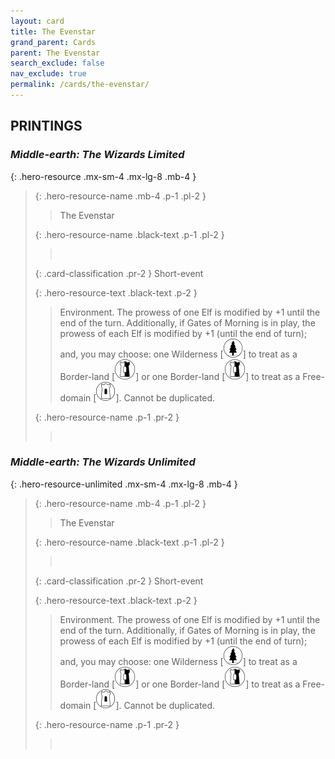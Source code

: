 ```yaml
---
layout: card
title: The Evenstar
grand_parent: Cards
parent: The Evenstar
search_exclude: false
nav_exclude: true
permalink: /cards/the-evenstar/
---
```


## PRINTINGS


### _Middle-earth: The Wizards Limited_

{: .hero-resource .mx-sm-4 .mx-lg-8 .mb-4 }
> {: .hero-resource-name .mb-4 .p-1 .pl-2 }
> > <div class="card-mp"></div>
> > <div class="card-name">The Evenstar</div>
>
> {: .hero-resource-name .black-text .p-1 .pl-2 }
> > &nbsp;
>
> {: .card-classification .pr-2 }
> Short-event
>
> {: .hero-resource-text .black-text .p-2 }
> > Environment. The prowess of one Elf is modified by +1 until the end of the turn. Additionally, if Gates of Morning is in play, the prowess of each Elf is modified by +1 (until the end of turn); and, you may choose: one Wilderness \[![](/assets/images/wilderness.svg)] to treat as a Border-land \[![](/assets/images/border-land.svg)] or one Border-land \[![](/assets/images/border-land.svg)] to treat as a Free-domain \[![](/assets/images/free-domain.svg)]. Cannot be duplicated. 
> 
> {: .hero-resource-name .p-1 .pr-2 }
> > <div class="card-shield"></div>
> > <div class="card-corruption">&nbsp;</div>

### _Middle-earth: The Wizards Unlimited_

{: .hero-resource-unlimited .mx-sm-4 .mx-lg-8 .mb-4 }
> {: .hero-resource-name .mb-4 .p-1 .pl-2 }
> > <div class="card-mp"></div>
> > <div class="card-name">The Evenstar</div>
>
> {: .hero-resource-name .black-text .p-1 .pl-2 }
> > &nbsp;
>
> {: .card-classification .pr-2 }
> Short-event
>
> {: .hero-resource-text .black-text .p-2 }
> > Environment. The prowess of one Elf is modified by +1 until the end of the turn. Additionally, if Gates of Morning is in play, the prowess of each Elf is modified by +1 (until the end of turn); and, you may choose: one Wilderness \[![](/assets/images/wilderness.svg)] to treat as a Border-land \[![](/assets/images/border-land.svg)] or one Border-land \[![](/assets/images/border-land.svg)] to treat as a Free-domain \[![](/assets/images/free-domain.svg)]. Cannot be duplicated. 
> 
> {: .hero-resource-name .p-1 .pr-2 }
> > <div class="card-shield"></div>
> > <div class="card-corruption">&nbsp;</div>
